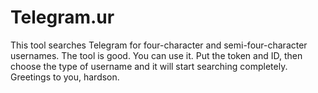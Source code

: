 # Telegram.ur

This tool searches Telegram for four-character and semi-four-character usernames. The tool is good. You can use it. Put the token and ID, then choose the type of username and it will start searching completely. Greetings to you, hardson.
